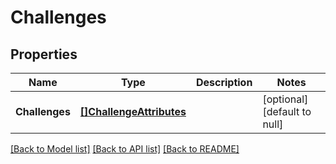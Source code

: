 # Challenges

## Properties
Name | Type | Description | Notes
------------ | ------------- | ------------- | -------------
**Challenges** | [**[]ChallengeAttributes**](ChallengeAttributes.md) |  | [optional] [default to null]

[[Back to Model list]](../README.md#documentation-for-models) [[Back to API list]](../README.md#documentation-for-api-endpoints) [[Back to README]](../README.md)


